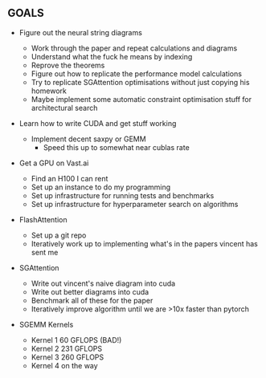 ## GOALS

- Figure out the neural string diagrams
    - Work through the paper and repeat calculations and diagrams
    - Understand what the fuck he means by indexing
    - Reprove the theorems
    - Figure out how to replicate the performance model calculations
    - Try to replicate SGAttention optimisations without just copying his homework
    - Maybe implement some automatic constraint optimisation stuff for architectural search
- Learn how to write CUDA and get stuff working
    - Implement decent saxpy or GEMM
        - Speed this up to somewhat near cublas rate
- Get a GPU on Vast.ai
    - Find an H100 I can rent
    - Set up an instance to do my programming
    - Set up infrastructure for running tests and benchmarks
    - Set up infrastructure for hyperparameter search on algorithms
- FlashAttention
    - Set up a git repo
    - Iteratively work up to implementing what's in the papers vincent has sent me
- SGAttention
    - Write out vincent's naive diagram into cuda
    - Write out better diagrams into cuda
    - Benchmark all of these for the paper
    - Iteratively improve algorithm until we are >10x faster than pytorch

- SGEMM Kernels
    - Kernel 1 60 GFLOPS (BAD!)
    - Kernel 2 231 GFLOPS
    - Kernel 3 260 GFLOPS
    - Kernel 4 on the way